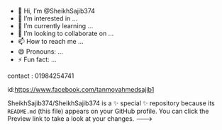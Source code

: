 - 👋 Hi, I’m @SheikhSajib374
- 👀 I’m interested in ...
- 🌱 I’m currently learning ...
- 💞️ I’m looking to collaborate on ...
- 📫 How to reach me ...
- 😄 Pronouns: ...
- ⚡ Fun fact: ...

contact : 01984254741

 id:https://www.facebook.com/tanmoyahmedsajib1

SheikhSajib374/SheikhSajib374 is a ✨ special ✨ repository because its `README.md` (this file) appears on your GitHub profile.
You can click the Preview link to take a look at your changes.
--->
